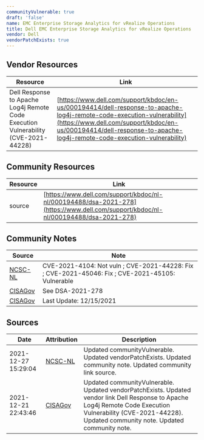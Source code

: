 ```yaml
---
communityVulnerable: true
draft: 'false'
name: EMC Enterprise Storage Analytics for vRealize Operations
title: Dell EMC Enterprise Storage Analytics for vRealize Operations
vendor: Dell
vendorPatchExists: true
---
```


## Vendor Resources
| Resource | Link |
| --- | --- |
| Dell Response to Apache Log4j Remote Code Execution Vulnerability (CVE-2021-44228) | [https://www.dell.com/support/kbdoc/en-us/000194414/dell-response-to-apache-log4j-remote-code-execution-vulnerability](https://www.dell.com/support/kbdoc/en-us/000194414/dell-response-to-apache-log4j-remote-code-execution-vulnerability) |

## Community Resources
| Resource | Link |
| --- | --- |
| source | [https://www.dell.com/support/kbdoc/nl-nl/000194488/dsa-2021-278](https://www.dell.com/support/kbdoc/nl-nl/000194488/dsa-2021-278) |

## Community Notes
| Source | Note |
| --- | --- |
| [NCSC-NL](https://github.com/NCSC-NL/log4shell/blob/main/software/README.md) | CVE-2021-4104: Not vuln ; CVE-2021-44228: Fix ; CVE-2021-45046: Fix ; CVE-2021-45105: Vulnerable </ul> |
| [CISAGov](https://raw.githubusercontent.com/cisagov/log4j-affected-db/develop/README.md) | See DSA-2021-278 |
| [CISAGov](https://raw.githubusercontent.com/cisagov/log4j-affected-db/develop/README.md) | Last Update: 12/15/2021 |

## Sources
| Date | Attribution | Description |
| --- | --- | --- |
| 2021-12-27 15:29:04 | [NCSC-NL](https://github.com/NCSC-NL/log4shell/blob/main/software/README.md) | Updated communityVulnerable. Updated vendorPatchExists. Updated community note. Updated community link source.  |
| 2021-12-21 22:43:46 | [CISAGov](https://raw.githubusercontent.com/cisagov/log4j-affected-db/develop/README.md) | Updated communityVulnerable. Updated vendorPatchExists. Updated vendor link Dell Response to Apache Log4j Remote Code Execution Vulnerability (CVE-2021-44228). Updated community note. Updated community note.  |

